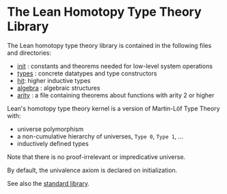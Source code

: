 The Lean Homotopy Type Theory Library
=====================================

The Lean homotopy type theory library is contained in the following
files and directories:

* [init](init/init.md) : constants and theorems needed for low-level system operations
* [types](types/types.md) : concrete datatypes and type constructors
* [hit](hit/hit.md): higher inductive types
* [algebra](algebra/algebra.md) : algebraic structures
* [arity](arity.hlean) : a file containing theorems about functions with arity 2 or higher

Lean's homotopy type theory kernel is a version of Martin-Löf Type Theory with:

* universe polymorphism
* a non-cumulative hierarchy of universes, `Type 0`, `Type 1`, ...
* inductively defined types

Note that there is no proof-irrelevant or impredicative universe.

By default, the univalence axiom is declared on initialization.

See also the [standard library](../library/library.md).
